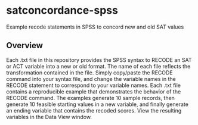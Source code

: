 # satconcordance-spss
Example recode statements in SPSS to concord new and old SAT values

## Overview
Each .txt file in this repository provides the SPSS syntax to RECODE an SAT or ACT variable into a new or old format. The name of each file reflects the transformation contained in the file. Simply copy/paste the RECODE command into your syntax file, and change the variable names in the RECODE statement to correspond to your variable names. Each .txt file contains a reproducible example that demonstrates the behavior of the RECODE command. The examples generate 10 sample records, then generate 10 feasible starting values in a new variable, and finally generate an ending variable that contains the recoded scores. View the resulting variables in the Data View window.